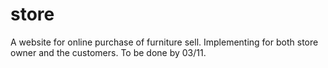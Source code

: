 # store
A website for online purchase of furniture sell. Implementing for both store owner and the customers. To be done by 03/11.
